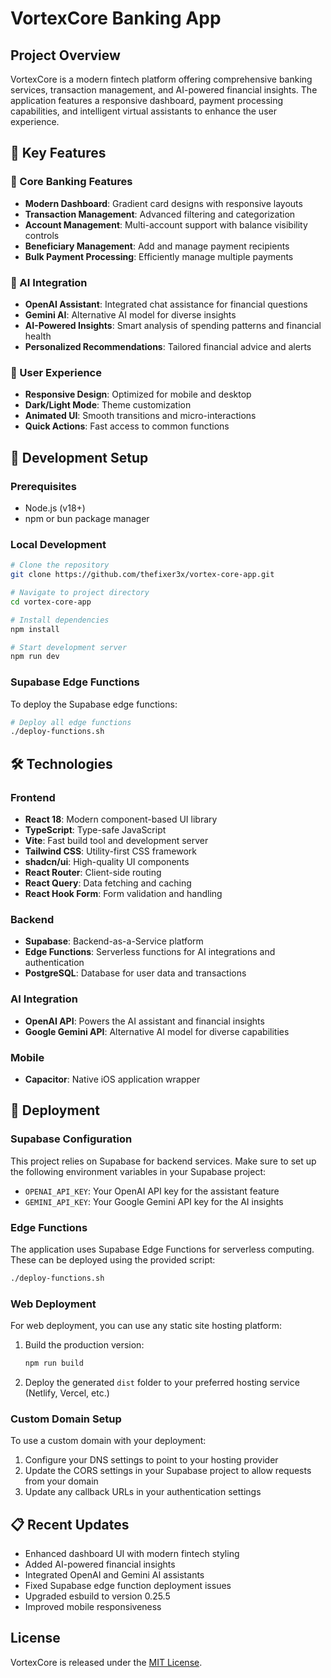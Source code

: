 # VortexCore Banking App

## Project Overview

VortexCore is a modern fintech platform offering comprehensive banking services, transaction management, and AI-powered financial insights. The application features a responsive dashboard, payment processing capabilities, and intelligent virtual assistants to enhance the user experience.

## 🚀 Key Features

### 💼 Core Banking Features
- **Modern Dashboard**: Gradient card designs with responsive layouts
- **Transaction Management**: Advanced filtering and categorization
- **Account Management**: Multi-account support with balance visibility controls
- **Beneficiary Management**: Add and manage payment recipients
- **Bulk Payment Processing**: Efficiently manage multiple payments

### 🤖 AI Integration
- **OpenAI Assistant**: Integrated chat assistance for financial questions
- **Gemini AI**: Alternative AI model for diverse insights
- **AI-Powered Insights**: Smart analysis of spending patterns and financial health
- **Personalized Recommendations**: Tailored financial advice and alerts

### 🎨 User Experience
- **Responsive Design**: Optimized for mobile and desktop
- **Dark/Light Mode**: Theme customization
- **Animated UI**: Smooth transitions and micro-interactions
- **Quick Actions**: Fast access to common functions

## 🧰 Development Setup

### Prerequisites
- Node.js (v18+)
- npm or bun package manager

### Local Development

```sh
# Clone the repository
git clone https://github.com/thefixer3x/vortex-core-app.git

# Navigate to project directory
cd vortex-core-app

# Install dependencies
npm install

# Start development server
npm run dev
```

### Supabase Edge Functions
To deploy the Supabase edge functions:

```sh
# Deploy all edge functions
./deploy-functions.sh
```

## 🛠️ Technologies

### Frontend
- **React 18**: Modern component-based UI library
- **TypeScript**: Type-safe JavaScript
- **Vite**: Fast build tool and development server
- **Tailwind CSS**: Utility-first CSS framework
- **shadcn/ui**: High-quality UI components
- **React Router**: Client-side routing
- **React Query**: Data fetching and caching
- **React Hook Form**: Form validation and handling

### Backend
- **Supabase**: Backend-as-a-Service platform
- **Edge Functions**: Serverless functions for AI integrations and authentication
- **PostgreSQL**: Database for user data and transactions

### AI Integration
- **OpenAI API**: Powers the AI assistant and financial insights
- **Google Gemini API**: Alternative AI model for diverse capabilities

### Mobile
- **Capacitor**: Native iOS application wrapper

## 🚀 Deployment

### Supabase Configuration

This project relies on Supabase for backend services. Make sure to set up the following environment variables in your Supabase project:

- `OPENAI_API_KEY`: Your OpenAI API key for the assistant feature
- `GEMINI_API_KEY`: Your Google Gemini API key for the AI insights

### Edge Functions

The application uses Supabase Edge Functions for serverless computing. These can be deployed using the provided script:

```sh
./deploy-functions.sh
```

### Web Deployment

For web deployment, you can use any static site hosting platform:

1. Build the production version:
   ```sh
   npm run build
   ```

2. Deploy the generated `dist` folder to your preferred hosting service (Netlify, Vercel, etc.)

### Custom Domain Setup

To use a custom domain with your deployment:

1. Configure your DNS settings to point to your hosting provider
2. Update the CORS settings in your Supabase project to allow requests from your domain
3. Update any callback URLs in your authentication settings

## 📋 Recent Updates

- Enhanced dashboard UI with modern fintech styling
- Added AI-powered financial insights
- Integrated OpenAI and Gemini AI assistants
- Fixed Supabase edge function deployment issues
- Upgraded esbuild to version 0.25.5
- Improved mobile responsiveness

## License

VortexCore is released under the [MIT License](LICENSE).

